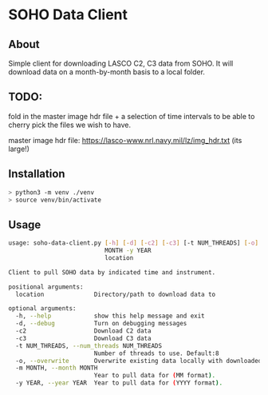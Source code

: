 # SOHO Data Client

## About
Simple client for downloading LASCO C2, C3 data from SOHO. It will download data on a month-by-month basis to a local folder.  

## TODO:

fold in the master image hdr file + a selection of time intervals to be able to cherry pick the files we wish to have.

master image hdr file: https://lasco-www.nrl.navy.mil/lz/img_hdr.txt (its large!) 

## Installation
```bash
> python3 -m venv ./venv
> source venv/bin/activate
```

## Usage
```bash
usage: soho-data-client.py [-h] [-d] [-c2] [-c3] [-t NUM_THREADS] [-o] -m
                           MONTH -y YEAR
                           location

Client to pull SOHO data by indicated time and instrument.

positional arguments:
  location              Directory/path to download data to

optional arguments:
  -h, --help            show this help message and exit
  -d, --debug           Turn on debugging messages
  -c2                   Download C2 data
  -c3                   Download C3 data
  -t NUM_THREADS, --num_threads NUM_THREADS
                        Number of threads to use. Default:8
  -o, --overwrite       Overwrite existing data locally with downloaded files.
  -m MONTH, --month MONTH
                        Year to pull data for (MM format).
  -y YEAR, --year YEAR  Year to pull data for (YYYY format).
``` 
